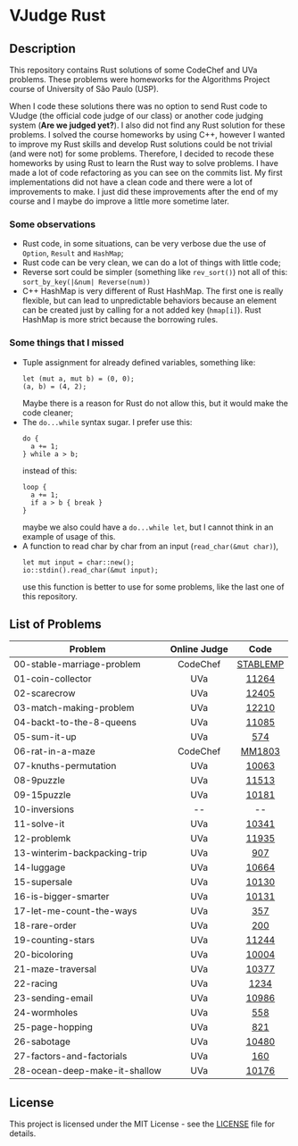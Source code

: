 # VJudge Rust

## Description

This repository contains Rust solutions of some CodeChef and UVa problems.
These problems were homeworks for the Algorithms Project course of University
of São Paulo (USP).

When I code these solutions there was no option to send Rust code to VJudge
(the official code judge of our class) or another code judging system
(**Are we judged yet?**). I also did not find any Rust solution for these
problems. I solved the course homeworks by using C++, however I wanted to
improve my Rust skills and develop Rust solutions could be not trivial (and
were not) for some problems. Therefore, I decided to recode these homeworks by
using Rust to learn the Rust way to solve problems. I have made a lot of code
refactoring as you can see on the commits list. My first implementations did
not have a clean code and there were a lot of improvements to make. I just did
these improvements after the end of my course and I maybe do improve a little
more sometime later.


### Some observations

- Rust code, in some situations, can be very verbose due the use of `Option`, `Result` and `HashMap`;
- Rust code can be very clean, we can do a lot of things with little code;
- Reverse sort could be simpler (something like `rev_sort()`) not all of this: `sort_by_key(|&num| Reverse(num))`
- C++ HashMap is very different of Rust HashMap. The first one is really flexible, but can lead to unpredictable behaviors because an element can be created just by calling for a not added key (`hmap[i]`). Rust HashMap is more strict because the borrowing rules.


### Some things that I missed

- Tuple assignment for already defined variables, something like:
  ```
  let (mut a, mut b) = (0, 0);
  (a, b) = (4, 2);
  ```
  Maybe there is a reason for Rust do not allow this, but it would make the code cleaner;
- The `do...while` syntax sugar. I prefer use this:
  ```
  do {
    a += 1;
  } while a > b;
  ```
  instead of this:
  ```
  loop {
    a += 1;
    if a > b { break }
  }
  ```
  maybe we also could have a `do...while let`, but I cannot think in an example of usage of this.
- A function to read char by char from an input (`read_char(&mut char)`),
  ```
  let mut input = char::new();
  io::stdin().read_char(&mut input);
  ```
  use this function is better to use for some problems, like the last one of this repository.


## List of Problems

| Problem | Online Judge | Code |
|---|:-:|:-:|
| 00-stable-marriage-problem    | CodeChef | [STABLEMP](https://www.codechef.com/problems/STABLEMP) |
| 01-coin-collector             | UVa      | [11264](https://onlinejudge.org/index.php?option=com_onlinejudge&Itemid=8&page=show_problem&problem=2231) |
| 02-scarecrow                  | UVa      | [12405](https://onlinejudge.org/index.php?option=com_onlinejudge&Itemid=8&page=show_problem&problem=3836) |
| 03-match-making-problem       | UVa      | [12210](https://onlinejudge.org/index.php?option=com_onlinejudge&Itemid=8&page=show_problem&problem=3362) |
| 04-backt-to-the-8-queens      | UVa      | [11085](https://onlinejudge.org/index.php?option=com_onlinejudge&Itemid=8&page=show_problem&problem=2026) |
| 05-sum-it-up                  | UVa      | [574](https://onlinejudge.org/index.php?option=com_onlinejudge&Itemid=8&page=show_problem&problem=515) |
| 06-rat-in-a-maze              | CodeChef | [MM1803](https://www.codechef.com/problems/MM1803) |
| 07-knuths-permutation         | UVa      | [10063](https://onlinejudge.org/index.php?option=com_onlinejudge&Itemid=8&page=show_problem&problem=1004) |
| 08-9puzzle                    | UVa      | [11513](https://onlinejudge.org/index.php?option=onlinejudge&page=show_problem&problem=2508) |
| 09-15puzzle                   | UVa      | [10181](https://onlinejudge.org/index.php?option=onlinejudge&Itemid=8&page=show_problem&problem=1122) |
| 10-inversions                 |    --    |  --  |
| 11-solve-it                   | UVa      | [10341](https://onlinejudge.org/index.php?option=onlinejudge&page=show_problem&problem=1282) |
| 12-problemk                   | UVa      | [11935](https://onlinejudge.org/index.php?option=onlinejudge&page=show_problem&problem=3086) |
| 13-winterim-backpacking-trip  | UVa      | [907](https://onlinejudge.org/index.php?option=onlinejudge&page=show_problem&problem=848) |
| 14-luggage                    | UVa      | [10664](https://onlinejudge.org/index.php?option=com_onlinejudge&Itemid=8&page=show_problem&problem=1605) |
| 15-supersale                  | UVa      | [10130](https://onlinejudge.org/index.php?option=com_onlinejudge&Itemid=8&category=13&page=show_problem&problem=10712) |
| 16-is-bigger-smarter          | UVa      | [10131](https://onlinejudge.org/index.php?option=onlinejudge&Itemid=8&page=show_problem&problem=1072) |
| 17-let-me-count-the-ways      | UVa      | [357](https://onlinejudge.org/index.php?option=com_onlinejudge&Itemid=8&category=24&page=show_problem&problem=293) |
| 18-rare-order                 | UVa      | [200](https://onlinejudge.org/index.php?option=onlinejudge&page=show_problem&problem=136) |
| 19-counting-stars             | UVa      | [11244](https://onlinejudge.org/index.php?option=onlinejudge&Itemid=8&page=show_problem&problem=2201) |
| 20-bicoloring                 | UVa      | [10004](https://onlinejudge.org/index.php?option=onlinejudge&Itemid=8&page=show_problem&problem=945) |
| 21-maze-traversal             | UVa      | [10377](https://onlinejudge.org/index.php?option=com_onlinejudge&Itemid=8&page=show_problem&problem=1318) |
| 22-racing                     | UVa      | [1234](https://onlinejudge.org/index.php?option=com_onlinejudge&Itemid=8&page=show_problem&problem=3675) |
| 23-sending-email              | UVa      | [10986](https://onlinejudge.org/index.php?option=com_onlinejudge&Itemid=8&page=show_problem&problem=1927) |
| 24-wormholes                  | UVa      | [558](https://onlinejudge.org/index.php?option=onlinejudge&Itemid=8&page=show_problem&problem=499) |
| 25-page-hopping               | UVa      | [821](https://onlinejudge.org/index.php?option=onlinejudge&page=show_problem&problem=762) |
| 26-sabotage                   | UVa      | [10480](https://onlinejudge.org/index.php?option=onlinejudge&page=show_problem&problem=1421) |
| 27-factors-and-factorials     | UVa      | [160](https://onlinejudge.org/index.php?option=com_onlinejudge&Itemid=8&page=show_problem&problem=96) |
| 28-ocean-deep-make-it-shallow | UVa      | [10176](https://onlinejudge.org/index.php?option=onlinejudge&Itemid=8&page=show_problem&problem=1117) |

## License

This project is licensed under the MIT License - see the [LICENSE](LICENSE)
file for details.
